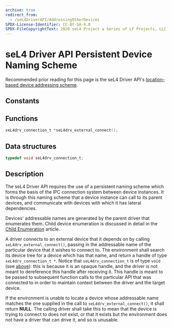 ```yaml
---
archive: true
redirect_from:
  - /seL4DriverAPI/AddressingOtherDevices
SPDX-License-Identifier: CC-BY-SA-4.0
SPDX-FileCopyrightText: 2020 seL4 Project a Series of LF Projects, LLC.
---
```


# seL4 Driver API Persistent Device Naming Scheme


Recommended prior reading for this page is the seL4 Driver API's
[location-based device addressing scheme](/seL4DriverAPI/ChildEnumeration#addressing-names).

## Constants


## Functions
```c
seL4drv_connection_t *seL4drv_external_connect();
```
## Data structures
```c
typedef void seL4drv_connection_t;
```

## Description


The seL4 Driver API requires the use of a persistent naming scheme which
forms the basis of the IPC connection system between device instances.
It is through this naming scheme that a device instance can call to its
parent devices, and communicate with devices with which it has lateral
dependencies.

Devices' addressable names are generated by the parent driver that
enumerates them. Child device enumeration is discussed in detail in the
[Child Enumeration](/seL4DriverAPI/ChildEnumeration#addressing-names) article.

A driver connects to an external device that it depends on by calling
`seL4drv_external_connect()`, passing in the addressable name of the
particular device that it wishes to connect to. The environment shall
search its device tree for a device which has that name, and return a
handle of type `seL4drv_connection_t *`. Notice that
`seL4drv_connection_t` is of type `void` (see [above](#data-structures)):
this is because it is an opaque handle, and the
driver is not meant to dereference this handle after receiving it. This
handle is meant to be passed to subsequent function calls to the
particular API that was connected to in order to maintain context
between the driver and the target device.

If the environment is unable to locate a device whose addressable name
matches the one supplied in the call to `seL4drv_external_connect()`, it
shall return **NULL**. The calling driver shall take this to mean that
the device is trying to connect to does not exist, or that it exists but
the environment does not have a driver that can drive it, and so is
unusable.
